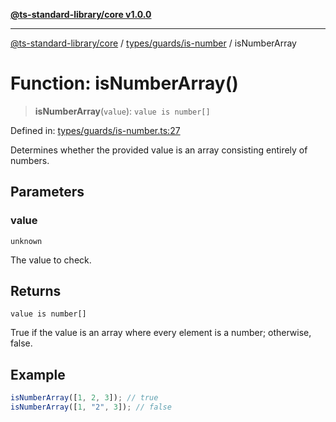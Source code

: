 [**@ts-standard-library/core v1.0.0**](../../../../README.md)

***

[@ts-standard-library/core](../../../../modules.md) / [types/guards/is-number](../README.md) / isNumberArray

# Function: isNumberArray()

> **isNumberArray**(`value`): `value is number[]`

Defined in: [types/guards/is-number.ts:27](https://github.com/gabaudette/ts-stdlib/blob/ea80ba1db09c741e99f8cb19e94e5a29b81b623b/packages/core/src/types/guards/is-number.ts#L27)

Determines whether the provided value is an array consisting entirely of numbers.

## Parameters

### value

`unknown`

The value to check.

## Returns

`value is number[]`

True if the value is an array where every element is a number; otherwise, false.

## Example

```ts
isNumberArray([1, 2, 3]); // true
isNumberArray([1, "2", 3]); // false
```

